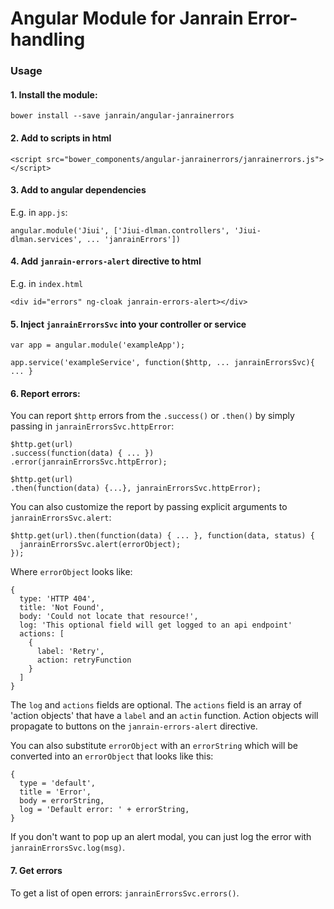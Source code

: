 # Angular Module for Janrain Error-handling

### Usage

#### 1. Install the module:

    bower install --save janrain/angular-janrainerrors

#### 2. Add to scripts in html

    <script src="bower_components/angular-janrainerrors/janrainerrors.js"></script>

#### 3. Add to angular dependencies

E.g. in `app.js`:

    angular.module('Jiui', ['Jiui-dlman.controllers', 'Jiui-dlman.services', ... 'janrainErrors'])

#### 4. Add `janrain-errors-alert` directive to html

E.g. in `index.html`

    <div id="errors" ng-cloak janrain-errors-alert></div>

#### 5. Inject `janrainErrorsSvc` into your controller or service

    var app = angular.module('exampleApp');

    app.service('exampleService', function($http, ... janrainErrorsSvc){ ... }

#### 6. Report errors:

You can report `$http` errors from the `.success()` or `.then()` by simply passing in `janrainErrorsSvc.httpError`:

    $http.get(url)
    .success(function(data) { ... })
    .error(janrainErrorsSvc.httpError);

    $http.get(url)
    .then(function(data) {...}, janrainErrorsSvc.httpError);

You can also customize the report by passing explicit arguments to `janrainErrorsSvc.alert`:

    $http.get(url).then(function(data) { ... }, function(data, status) {
      janrainErrorsSvc.alert(errorObject);
    });

Where `errorObject` looks like:

    {
      type: 'HTTP 404',
      title: 'Not Found',
      body: 'Could not locate that resource!',
      log: 'This optional field will get logged to an api endpoint'
      actions: [
        {
          label: 'Retry',
          action: retryFunction
        }
      ]
    }

The `log` and `actions` fields are optional. The `actions` field is an array of 'action objects' that have a `label` and an `actin` function. Action objects will propagate to buttons on the `janrain-errors-alert` directive.

You can also substitute `errorObject` with an `errorString` which will be converted into an `errorObject` that looks like this:

    {
      type = 'default',
      title = 'Error',
      body = errorString,
      log = 'Default error: ' + errorString,
    }

If you don't want to pop up an alert modal, you can just log the error with `janrainErrorsSvc.log(msg)`.

#### 7. Get errors

To get a list of open errors: `janrainErrorsSvc.errors()`.

